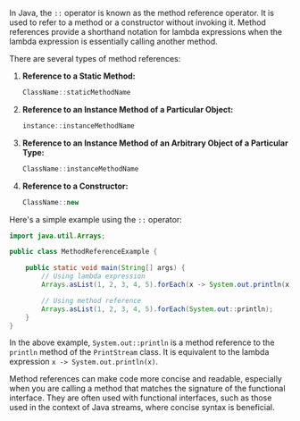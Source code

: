 In Java, the `::` operator is known as the method reference operator. It is used to refer to a method or a constructor without invoking it. Method references provide a shorthand notation for lambda expressions when the lambda expression is essentially calling another method.

There are several types of method references:

1. **Reference to a Static Method:**
   ```java
   ClassName::staticMethodName
   ```

2. **Reference to an Instance Method of a Particular Object:**
   ```java
   instance::instanceMethodName
   ```

3. **Reference to an Instance Method of an Arbitrary Object of a Particular Type:**
   ```java
   ClassName::instanceMethodName
   ```

4. **Reference to a Constructor:**
   ```java
   ClassName::new
   ```

Here's a simple example using the `::` operator:

```java
import java.util.Arrays;

public class MethodReferenceExample {

    public static void main(String[] args) {
        // Using lambda expression
        Arrays.asList(1, 2, 3, 4, 5).forEach(x -> System.out.println(x));

        // Using method reference
        Arrays.asList(1, 2, 3, 4, 5).forEach(System.out::println);
    }
}
```

In the above example, `System.out::println` is a method reference to the `println` method of the `PrintStream` class. It is equivalent to the lambda expression `x -> System.out.println(x)`.

Method references can make code more concise and readable, especially when you are calling a method that matches the signature of the functional interface. They are often used with functional interfaces, such as those used in the context of Java streams, where concise syntax is beneficial.